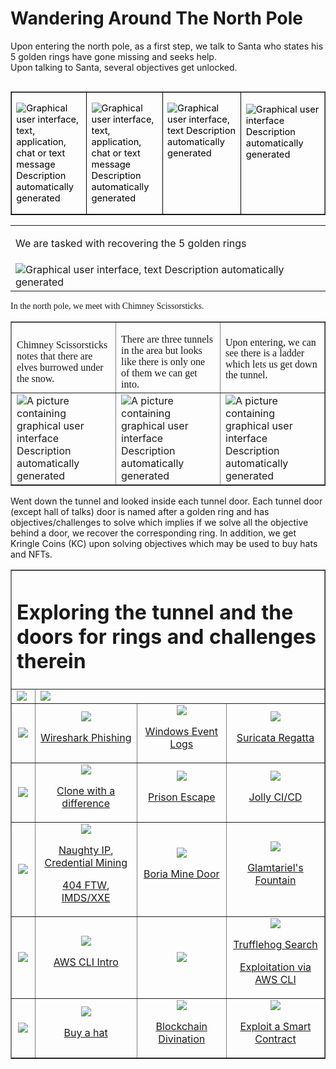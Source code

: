 # Wandering Around The North Pole
<p class=MyNormalStyle>Upon entering the north pole, as a first step, we talk to
Santa who states his 5 golden rings have gone missing and seeks help. 
<br>Upon talking to Santa, several objectives get unlocked.</p>

<table class=MsoTableGrid border=1 cellspacing=0 cellpadding=0 align=left
 width=100% margin-leftxxx:6.75pt; margin-leftyyy:6.75pt'>
 <tr>
  <td width=172 valign=top style='width:129.3pt;border:solid windowtext 1.0pt;
  padding:0in 5.4pt 0in 5.4pt'>
  <p class=MyHeadingStyle><span style='font-size:11.0pt;color:windowtext;
  font-weight:normal'><img 
  src="../images/blog_images/image009.png"
  alt="Graphical user interface, text, application, chat or text message&#10;&#10;Description automatically generated"></span></p>
  </td>
  <td width=179 valign=top style='width:134.35pt;border:solid windowtext 1.0pt;
  border-left:none;padding:0in 5.4pt 0in 5.4pt'>
  <p class=MyHeadingStyle><span style='font-size:11.0pt;color:windowtext;
  font-weight:normal'><img 
  src="../images/blog_images/image010.png"
  alt="Graphical user interface, text, application, chat or text message&#10;&#10;Description automatically generated"></span></p>
  </td>
  <td width=200 valign=top style='width:150.3pt;border:solid windowtext 1.0pt;
  border-left:none;padding:0in 5.4pt 0in 5.4pt'>
  <p class=MyHeadingStyle><span style='font-size:11.0pt;color:windowtext;
  font-weight:normal'><img 
  src="../images/blog_images/image011.png"
  alt="Graphical user interface, text&#10;&#10;Description automatically generated"></span></p>
  </td>
  <td width=248 valign=top >
  <p class=MyHeadingStyle><span style='font-size:11.0pt;color:windowtext;
  font-weight:normal'><img 
  src="../images/blog_images/image012.png"
  alt="Graphical user interface&#10;&#10;Description automatically generated"></span></p>
  </td>
 </tr>
</table>
<br>
<br></br>
<table width=100% border=0  class=MsoTableGrid >
<tr>
    <td><p class=MyNormalStyle>We are tasked with recovering the 5 golden rings</p></td>
</tr>
<tr>
    <td><img 
  src="../images/blog_images/image013.png"
  alt="Graphical user interface, text&#10;&#10;Description automatically generated"></td>
</tr>
</table>
<p class=MyNormalStyle><span style='font-family:"Cambria",serif'>In the north pole,
we meet with Chimney Scissorsticks.</span></p>


<table width=100% border=1>
    <tr>
        <td> <p class=MyNormalStyle style='margin-bottom:0in;line-height:normal'><span
  style='font-family:"Cambria",serif'>Chimney Scissorsticks notes that there
  are elves burrowed under the snow.</span></p></td>
        <td><p class=MyNormalStyle style='margin-bottom:0in;line-height:normal'><span
  style='font-family:"Cambria",serif'>There are three tunnels in the area but
  looks like there is only one of them we can get into.</span></p></td>
        <td> <p class=MyNormalStyle style='margin-bottom:8.0pt;line-height:107%'><span
  style='font-family:"Cambria",serif'>Upon entering, we can see there is a
  ladder which lets us get down the tunnel.</span></p></td>
    </tr>
    <tr>
        <td><img
  border=0  id="Picture 241"
  src="../images/blog_images/image014.png"
  alt="A picture containing graphical user interface&#10;&#10;Description automatically generated"></td>
        <td><img
  border=0  id="Picture 241"
  src="../images/blog_images/image015.png"
  alt="A picture containing graphical user interface&#10;&#10;Description automatically generated"></td>
        <td><img
  border=0  id="Picture 241"
  src="../images/blog_images/image016.png"
  alt="A picture containing graphical user interface&#10;&#10;Description automatically generated"></td>
    </tr>
</table>



<p class=MyNormalStyle>Went down the tunnel and looked inside each tunnel door.
Each tunnel door (except hall of talks) door is named after a golden ring and
has objectives/challenges to solve which implies if we solve all the objective
behind a door, we recover the corresponding ring. In addition, we get Kringle
Coins (KC) upon solving objectives which may be used to buy hats and NFTs.</p>

<table border=1 width=100%>
    <!--head -->
    <tr>
        <td colspan=4>
        <h1>Exploring the tunnel and the doors for rings and challenges therein</h1>
        </td>
    </tr>
    <!--talks -->
    <tr>
        <td>
        <img src="../images/blog_images/image017.png">
        </td>
        <td colspan=3>
        <img src="../images/blog_images/image018.png">
        </td>
    </tr>
    <!--tolkien -->
    <tr align="center" >
        <td><img src="../images/blog_images/image019.png">
        </td>
        <td>
        <a href="/blog/docs/SANS-HHC-2022/site/TolkienRing/WiresharkPhishing/">
            <img src="../images/blog_images/image020.png">
            <p class=MyNormalStyle>Wireshark Phishing</p>
        </a>
        </td>
        <td>
            <a href="/blog/docs/SANS-HHC-2022/site/TolkienRing/WindowsEventLogs/">
            <img src="../images/blog_images/image021.png">
            <p class=MyNormalStyle>Windows Event Logs</p>
            </a>
        </td>
        <td>
            <a href="/blog/docs/SANS-HHC-2022/site/TolkienRing/SuricataRegatta/">
                <img src="../images/blog_images/image022.png">
                <p class=MyNormalStyle>Suricata Regatta</p>
            </a>
        </td>
    </tr>
    <!--elfen -->
    <tr align="center">
        <td><img src="../images/blog_images/image023.png">
        </td>
        <td>
            <a href="/blog/docs/SANS-HHC-2022/site/ElfenRing/CloneWithaDifference/">
                <img src="../images/blog_images/image024.png">
                <p class=MyNormalStyle>Clone with a difference</p>
            </a>
        </td>
        <td>
            <a href="/blog/docs/SANS-HHC-2022/site/ElfenRing/PrisonEscape/">
            <img src="../images/blog_images/image025.png">
            <p class=MyNormalStyle>Prison Escape</p>
            </a>
        </td>
        <td>
            <a href="/blog/docs/SANS-HHC-2022/site/ElfenRing/JollyCICD/">
                <img src="../images/blog_images/image026.png">
                <p class=MyNormalStyle>Jolly CI/CD</p>
            </a>
        </td>
    </tr>
    <!--web -->
    <tr align="center">
        <td><img src="../images/blog_images/image027.png">
        </td>
        <td>
        <a href="/blog/docs/SANS-HHC-2022/site/WebRing/NaughtyIP/"><img src="../images/blog_images/image028.png"></a>
        <p class=MyNormalStyle><a href="/blog/docs/SANS-HHC-2022/site/WebRing/NaughtyIP/">Naughty IP</a>, <a href="/blog/docs/SANS-HHC-2022/site/WebRing/CredentialMining/">Credential Mining</a></p>
        <p class=MyNormalStyle><a href="/blog/docs/SANS-HHC-2022/site/WebRing/404FTW/">404 FTW</a>, <a href="/blog/docs/SANS-HHC-2022/site/WebRing/IMDSandXXE/">IMDS/XXE</a></p>
        </td>
        <td>
            <a href="/blog/docs/SANS-HHC-2022/site/WebRing/OpenBoriaMineDoor/">
                <img src="../images/blog_images/image029.png">
                <p class=MyNormalStyle>Boria Mine Door</p>
            </a>
        </td>
        <td>
            <a href="/blog/docs/SANS-HHC-2022/site/WebRing/GlamtarielsFountain/">
                <img src="../images/blog_images/image030.png">
                <p class=MyNormalStyle>Glamtariel's Fountain</p>
            </a>
        </td>
    </tr>
    <!--cloud -->
    <tr align="center">
        <td><img src="../images/blog_images/image031.png">
        </td>
        <td>
        <a href="/blog/docs/SANS-HHC-2022/site/CloudRing/AWSCLIIntro/">
            <img src="../images/blog_images/image032.png">
            <p class=MyNormalStyle>AWS CLI Intro</p>
        </a>
        </td>
        <td>
            <a href="/blog/docs/SANS-HHC-2022/site/CloudRing/TrufflehogSearch/">
            <img src="../images/blog_images/image032_1.png">
            </a>
        </td>
        <td>
            <a href="/blog/docs/SANS-HHC-2022/site/CloudRing/TrufflehogSearch/">
            <img src="../images/blog_images/image033.png">
            </a>
            <a href="/blog/docs/SANS-HHC-2022/site/CloudRing/TrufflehogSearch/">
            <p class=MyNormalStyle>Trufflehog Search</p>
            </a>
            <a href="/blog/docs/SANS-HHC-2022/site/CloudRing/ExploitationViaAWSCLI/">
                <p class=MyNormalStyle>Exploitation via AWS CLI</p>
            </a>
        </td>
    </tr>
    <!--fire -->
    <tr align="center">
        <td><img src="../images/blog_images/image034.png">
        </td>
        <td>
            <a href="/blog/docs/SANS-HHC-2022/site/BurningRingOfFire/BuyaHat/">
                <img src="../images/blog_images/image035.png">
                <p class=MyNormalStyle>Buy a hat</p>
            </a>
        </td>
        <td>
            <a href="/blog/docs/SANS-HHC-2022/site/BurningRingOfFire/BlockchainDivination/">
                <img src="../images/blog_images/image036.png">
                <p class=MyNormalStyle>Blockchain Divination</p>
            </a>
        </td>
        <td>
            <a href="/blog/docs/SANS-HHC-2022/site/BurningRingOfFire/ExploitaSmartContract/">
                <img src="../images/blog_images/image037.png">
                <p class=MyNormalStyle>Exploit a Smart Contract</p>
            </a>
        </td>
    </tr>
</table>


